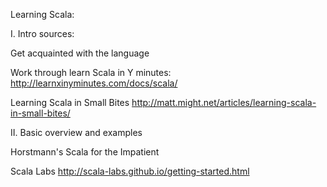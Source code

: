 Learning Scala:

I. Intro sources: 

Get acquainted with the language

Work through learn Scala in Y minutes: http://learnxinyminutes.com/docs/scala/

Learning Scala in Small Bites http://matt.might.net/articles/learning-scala-in-small-bites/

II. Basic overview and examples

Horstmann's Scala for the Impatient

Scala Labs http://scala-labs.github.io/getting-started.html
